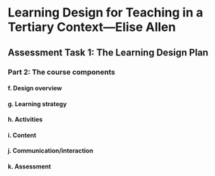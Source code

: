 # Learning Design for Teaching in a Tertiary Context—Elise Allen
## Assessment Task 1: The Learning Design Plan

### Part 2: The course components

#### f. Design overview

#### g. Learning strategy

#### h. Activities

#### i. Content

#### j. Communication/interaction

#### k. Assessment